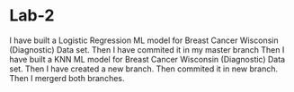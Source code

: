 # Lab-2
I have built a Logistic Regression ML model for Breast Cancer Wisconsin (Diagnostic) Data set.
Then I have commited it in my master branch
Then I have built a KNN ML model for Breast Cancer Wisconsin (Diagnostic) Data set.
Then I have created a new branch.
Then commited it in new branch.
Then I mergerd both branches.
